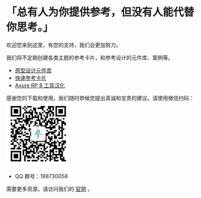# 「总有人为你提供参考，但没有人能代替你思考。」
欢迎您来到这里，有您的支持，我们会更加努力。

我们将不定期创建各类主题的参考卡片，和参考设计的元件库、案例等。
* [原型设计元件库](https://github.com/refscn/rplibs "免费下载")
* [快速参考卡片](https://github.com/refscn/cards "免费下载")
* [Axure RP 8 工具汉化](https://github.com/refscn/rphh "免费下载")


感谢您的下载和使用，我们随时恭候您提出真诚和宝贵的建议。请使用微信扫码：
![微信扫码加入](https://github.com/refscn/refscn.github.io/raw/master/assets/qrcode_for_gh_1b86263dcffe_172.jpg)

* QQ 群号：198730058


需要更多资源，请访问我们的 [官网](http://refs.cn) 。
